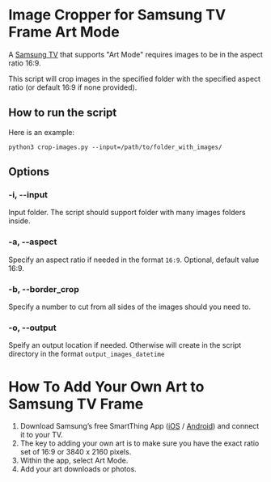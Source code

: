 # Image Cropper for Samsung TV Frame Art Mode #

A [Samsung TV](https://www.samsung.com/us/televisions-home-theater/tvs/the-frame/65-the-frame-qled-4k-smart-tv-2021-qn65ls03aafxza/) that supports "Art Mode" requires images to be in the aspect ratio 16:9.

This script will crop images in the specified folder with the specified aspect ratio (or default 16:9 if none provided).

## How to run the script ##

Here is an example:

`python3 crop-images.py --input=/path/to/folder_with_images/`

## Options ##

### -i, --input ###

Input folder. The script should support folder with many images folders inside. 

### -a, --aspect ###

Specify an aspect ratio if needed in the format `16:9`. Optional, default value 16:9.

### -b, --border_crop ###

Specify a number to cut from all sides of the images should you need to.

### -o, --output ###
Speify an output location if needed. Otherwise will create in the script directory in the format `output_images_datetime`


# How To Add Your Own Art to Samsung TV Frame #
1. Download Samsung’s free SmartThing App ([iOS](https://apps.apple.com/us/app/smartthings/id1222822904) / [Android](https://play.google.com/store/apps/details?id=com.samsung.android.oneconnect&hl=en_US&gl=US)) and connect it to your TV.
2. The key to adding your own art is to make sure you have the exact ratio set of 16:9 or 3840 x 2160 pixels.
3. Within the app, select Art Mode.
4. Add your art downloads or photos.
